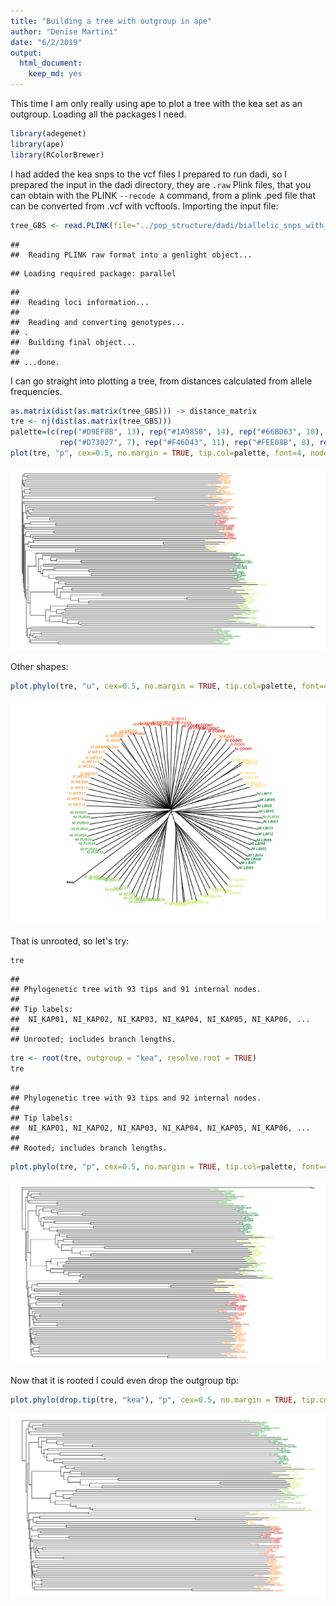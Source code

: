 ```yaml
---
title: "Building a tree with outgroup in ape"
author: "Denise Martini"
date: "6/2/2019"
output: 
  html_document: 
    keep_md: yes
---
```


This time I am only really using ape to plot a tree with the kea set as an outgroup.
Loading all the packages I need.


```r
library(adegenet)
library(ape)
library(RColorBrewer)
```

I had added the kea snps to the vcf files I prepared to run dadi, so I prepared the input in the dadi directory, they are `.raw` Plink files, that you can obtain with the PLINK `--recode A` command, from a plink .ped file that can be converted from .vcf with vcftools.
Importing the input file:


```r
tree_GBS <- read.PLINK(file="../pop_structure/dadi/biallelic_snps_with_outgroup.raw", map.file = "../pop_structure/dadi/biallelic_snps_with_outgroup.map")
```

```
## 
##  Reading PLINK raw format into a genlight object...
```

```
## Loading required package: parallel
```

```
## 
##  Reading loci information... 
## 
##  Reading and converting genotypes... 
## .
##  Building final object... 
## 
## ...done.
```

I can go straight into plotting a tree, from distances calculated from allele frequencies. 


```r
as.matrix(dist(as.matrix(tree_GBS))) -> distance_matrix
tre <- nj(dist(as.matrix(tree_GBS)))
palette=(c(rep("#D9EF8B", 13), rep("#1A9850", 14), rep("#66BD63", 10), rep("#A6D96A", 12), 
           rep("#D73027", 7), rep("#F46D43", 11), rep("#FEE08B", 8), rep("#FDAE61", 17), "black"))
plot(tre, "p", cex=0.5, no.margin = TRUE, tip.col=palette, font=4, node.pos=2, edge.width=1.2)
```

<img src="GBS_ape_outgroup_tree_files/figure-html/tree1-1.png" width="850px" />

Other shapes:


```r
plot.phylo(tre, "u", cex=0.5, no.margin = TRUE, tip.col=palette, font=4, edge.width=1.2)
```

![](GBS_ape_outgroup_tree_files/figure-html/unnamed-chunk-1-1.png)<!-- -->

That is unrooted, so let's try:


```r
tre
```

```
## 
## Phylogenetic tree with 93 tips and 91 internal nodes.
## 
## Tip labels:
## 	NI_KAP01, NI_KAP02, NI_KAP03, NI_KAP04, NI_KAP05, NI_KAP06, ...
## 
## Unrooted; includes branch lengths.
```

```r
tre <- root(tre, outgroup = "kea", resolve.root = TRUE)
tre
```

```
## 
## Phylogenetic tree with 93 tips and 92 internal nodes.
## 
## Tip labels:
## 	NI_KAP01, NI_KAP02, NI_KAP03, NI_KAP04, NI_KAP05, NI_KAP06, ...
## 
## Rooted; includes branch lengths.
```

```r
plot.phylo(tre, "p", cex=0.5, no.margin = TRUE, tip.col=palette, font=4, edge.width=1.2)
```

<img src="GBS_ape_outgroup_tree_files/figure-html/tree-1.png" width="850px" />

Now that it is rooted I could even drop the outgroup tip:


```r
plot.phylo(drop.tip(tre, "kea"), "p", cex=0.5, no.margin = TRUE, tip.col=palette, font=4, edge.width=1.2)
```

<img src="GBS_ape_outgroup_tree_files/figure-html/droptip-1.png" width="850px" />


